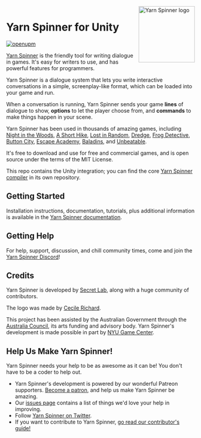<img src="https://yarnspinner.dev/img/YarnSpinnerLogo.png" alt="Yarn Spinner logo" width="150px;" align="right">

# Yarn Spinner for Unity

[![openupm](https://img.shields.io/npm/v/dev.yarnspinner.unity?label=openupm&registry_uri=https://package.openupm.com)](https://openupm.com/packages/dev.yarnspinner.unity/)

[Yarn Spinner](https://yarnspinner.dev) is the friendly tool for writing dialogue in games. It's easy for writers to use, and has powerful features for programmers.

Yarn Spinner is a dialogue system that lets you write interactive conversations in a simple, screenplay-like format, which can be loaded into your game and run. 

When a conversation is running, Yarn Spinner sends your game **lines** of dialogue to show, **options** to let the player choose from, and **commands** to make things happen in your scene. 

Yarn Spinner has been used in thousands of amazing games, including [Night in the Woods](http://nightinthewoods.com), [A Short Hike](https://ashorthike.com), [Lost in Random](https://www.ea.com/en-au/games/lost-in-random), [Dredge](https://www.dredge.game/), [Frog Detective](https://frogdetective.net/), [Button City](https://www.buttoncitygame.com/), [Escape Academy](https://escapeacademygame.com/en), [Baladins](https://www.baladinsgame.com/), and [Unbeatable](https://www.unbeatablegame.com/).

It's free to download and use for free and commercial games, and is open source under the terms of the MIT License.

This repo contains the Unity integration; you can find the core [Yarn Spinner compiler](https://github.com/YarnSpinnerTool/YarnSpinner) in its own repository.

## Getting Started

Installation instructions, documentation, tutorials, plus additional information is available in the [Yarn Spinner documentation](https://docs.yarnspinner.dev).

## Getting Help

For help, support, discussion, and chill community times, come and join the [Yarn Spinner Discord](https://discord.gg/yarnspinner)!

## Credits

Yarn Spinner is developed by [Secret Lab](https://secretlab.games/), along with a huge community of contributors.

The logo was made by [Cecile Richard](https://www.cecile-richard.com/).

This project has been assisted by the Australian Government through the [Australia Council](https://www.australiacouncil.gov.au/), its arts funding and advisory body. Yarn Spinner's development is made possible in part by [NYU Game Center](https://gamecenter.nyu.edu/). 

## Help Us Make Yarn Spinner!

Yarn Spinner needs your help to be as awesome as it can be! You don't have to be a coder to help out.

* Yarn Spinner's development is powered by our wonderful Patreon supporters. [Become a patron](https://patreon.com/secretlab), and help us make Yarn Spinner be amazing.
* Our [issues page](https://github.com/YarnSpinnerTool/YarnSpinner-Unity/issues) contains a list of things we'd love your help in improving.
* Follow [Yarn Spinner on Twitter](http://twitter.com/YarnSpinnerTool).
* If you want to contribute to Yarn Spinner, [go read our contributor's guide!](CONTRIBUTING.md)
